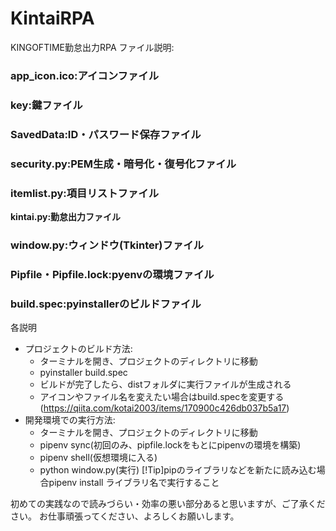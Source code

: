 ﻿# KintaiRPA
KINGOFTIME勤怠出力RPA
ファイル説明:
### app_icon.ico:アイコンファイル
### key:鍵ファイル
### SavedData:ID・パスワード保存ファイル
### security.py:PEM生成・暗号化・復号化ファイル
### itemlist.py:項目リストファイル
**kintai.py:勤怠出力ファイル**
### window.py:ウィンドウ(Tkinter)ファイル
### Pipfile・Pipfile.lock:pyenvの環境ファイル
### build.spec:pyinstallerのビルドファイル

各説明
- プロジェクトのビルド方法:
    - ターミナルを開き、プロジェクトのディレクトリに移動
    - pyinstaller build.spec
    - ビルドが完了したら、distフォルダに実行ファイルが生成される
    - アイコンやファイル名を変えたい場合はbuild.specを変更する(https://qiita.com/kotai2003/items/170900c426db037b5a17)
- 開発環境での実行方法:
    - ターミナルを開き、プロジェクトのディレクトリに移動
    - pipenv sync(初回のみ、pipfile.lockをもとにpipenvの環境を構築)
    - pipenv shell(仮想環境に入る)
    - python window.py(実行)
    [!Tip]pipのライブラリなどを新たに読み込む場合pipenv install ライブラリ名で実行すること


初めての実践なので読みづらい・効率の悪い部分あると思いますが、ご了承ください。
お仕事頑張ってください、よろしくお願いします。
